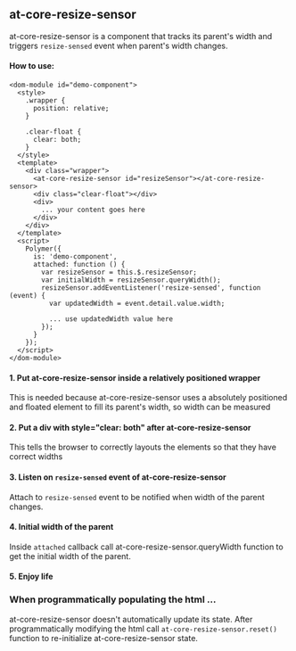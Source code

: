 ## at-core-resize-sensor

at-core-resize-sensor is a component that tracks its parent's width and triggers
`resize-sensed` event when parent's width changes.

#### How to use:
```
<dom-module id="demo-component">
  <style>
    .wrapper {
      position: relative;
    }

    .clear-float {
      clear: both;
    }
  </style>
  <template>
    <div class="wrapper">
      <at-core-resize-sensor id="resizeSensor"></at-core-resize-sensor>
      <div class="clear-float"></div>
      <div>
        ... your content goes here
      </div>
    </div>
  </template>
  <script>
    Polymer({
      is: 'demo-component',
      attached: function () {
        var resizeSensor = this.$.resizeSensor;
        var initialWidth = resizeSensor.queryWidth();
        resizeSensor.addEventListener('resize-sensed', function (event) {
          var updatedWidth = event.detail.value.width;

          ... use updatedWidth value here
        });
      }
    });
  </script>
</dom-module>
```

#### 1. Put at-core-resize-sensor inside a relatively positioned wrapper
This is needed because at-core-resize-sensor uses a absolutely positioned and floated element to fill its parent's width, so width can be measured
#### 2. Put a div with style="clear: both" after at-core-resize-sensor
This tells the browser to correctly layouts the elements so that they have correct widths
#### 3. Listen on `resize-sensed` event of at-core-resize-sensor
Attach to `resize-sensed` event to be notified when width of the parent changes.
#### 4. Initial width of the parent
Inside `attached` callback call at-core-resize-sensor.queryWidth function to get the initial width of the parent.
#### 5. Enjoy life

### When programmatically populating the html ...
at-core-resize-sensor doesn't automatically update its state. After  programmatically modifying the html call `at-core-resize-sensor.reset()` function to re-initialize at-core-resize-sensor state.
